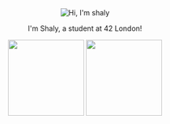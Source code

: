 
<div align="center">
  
  <img alt="Hi, I'm shaly" src="https://capsule-render.vercel.app/api?type=waving&height=200&color=0:FFAABB,50:BCB2FF,100:FFAABB&&text=Hello,%20I'm%20Shaly!👩🏽‍💻%20&textBg=false&fontSize=30&fontAlign=50&fontAlignY=40&fontColor=FFFFFF&animation=fadeIn" />

I'm Shaly, a student at 42 London!

<!---
color=0:FEAC5B,50:BCB2FF,100:FFAABB&
&color=gradient&customColorList=1&
pandashaly/pandashaly is a ✨ special ✨ repository because its `README.md` (this file) appears on your GitHub profile.
You can click the Preview link to take a look at your changes.
--->

<img src="https://github-readme-stats.vercel.app/api/top-langs/?username=pandashaly&layout=compact&bg_color=end,FFAABB,A89AFF&title_color=FFFFFF&text_color=FFFFFF&icon_color=FFFFFF" height="150"> <img src="https://github-readme-streak-stats.herokuapp.com/?user=pandashaly&border=true&card_width=400&background=0,A89AFF,FFAABB&stroke=FFFFFF&ring=FFFFFF&fire=FFFFFF&currStreakNum=FFFFFF&sideNums=FFFFFF&currStreakLabel=FFFFFF&sideLabels=FFFFFF&dates=FFFFFF" height="150">
</div>

